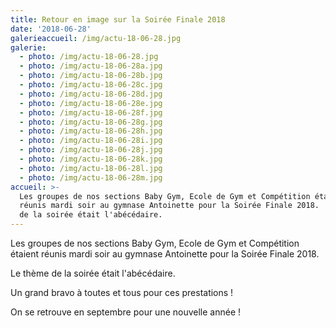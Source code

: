 ```yaml
---
title: Retour en image sur la Soirée Finale 2018
date: '2018-06-28'
galerieaccueil: /img/actu-18-06-28.jpg
galerie:
  - photo: /img/actu-18-06-28.jpg
  - photo: /img/actu-18-06-28a.jpg
  - photo: /img/actu-18-06-28b.jpg
  - photo: /img/actu-18-06-28c.jpg
  - photo: /img/actu-18-06-28d.jpg
  - photo: /img/actu-18-06-28e.jpg
  - photo: /img/actu-18-06-28f.jpg
  - photo: /img/actu-18-06-28g.jpg
  - photo: /img/actu-18-06-28h.jpg
  - photo: /img/actu-18-06-28i.jpg
  - photo: /img/actu-18-06-28j.jpg
  - photo: /img/actu-18-06-28k.jpg
  - photo: /img/actu-18-06-28l.jpg
  - photo: /img/actu-18-06-28m.jpg
accueil: >-
  Les groupes de nos sections Baby Gym, Ecole de Gym et Compétition étaient
  réunis mardi soir au gymnase Antoinette pour la Soirée Finale 2018.  Le thème
  de la soirée était l'abécédaire.
---
```

Les groupes de nos sections Baby Gym, Ecole de Gym et Compétition étaient réunis mardi soir au gymnase Antoinette pour la Soirée Finale 2018.

Le thème de la soirée était l'abécédaire.

Un grand bravo à toutes et tous pour ces prestations !

On se retrouve en septembre pour une nouvelle année !
